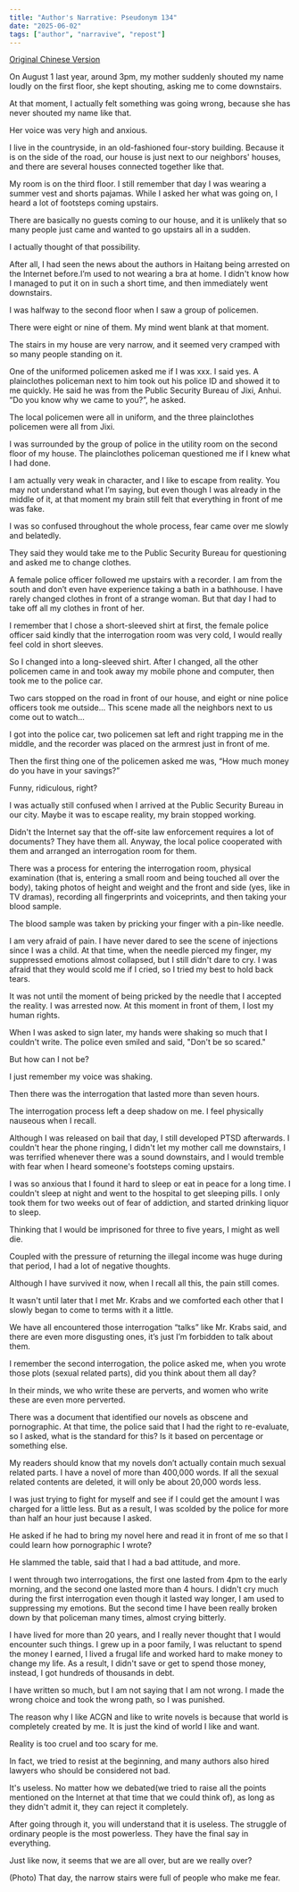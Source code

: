 ```yaml
---
title: "Author's Narrative: Pseudonym 134" 
date: "2025-06-02"
tags: ["author", "narravive", "repost"] 
---
```


[Original Chinese Version](https://freewriters-haitang.github.io/posts/000150-author-134/)

On August 1 last year, around 3pm, my mother suddenly shouted my name loudly on the first floor, she kept shouting, asking me to come downstairs.

At that moment, I actually felt something was going wrong, because she has never shouted my name like that.

Her voice was very high and anxious.

I live in the countryside, in an old-fashioned four-story building. Because it is on the side of the road, our house is just next to our neighbors' houses, and there are several houses connected together like that.

My room is on the third floor. I still remember that day I was wearing a summer vest and shorts pajamas. While I asked her what was going on, I heard a lot of footsteps coming upstairs.

There are basically no guests coming to our house, and it is unlikely that so many people just came and wanted to go upstairs all in a sudden.

I actually thought of that possibility.

After all, I had seen the news about the authors in Haitang being arrested on the Internet before.I’m used to not wearing a bra at home. I didn't know how I managed to put it on in such a short time, and then immediately went downstairs.

I was halfway to the second floor when I saw a group of policemen. 

There were eight or nine of them. My mind went blank at that moment.

The stairs in my house are very narrow, and it seemed very cramped with so many people standing on it.

One of the uniformed policemen asked me if I was xxx. I said yes. A plainclothes policeman next to him took out his police ID and showed it to me quickly. He said he was from the Public Security Bureau of Jixi, Anhui. “Do you know why we came to you?”, he asked.

The local policemen were all in uniform, and the three plainclothes policemen were all from Jixi.

I was surrounded by the group of police in the utility room on the second floor of my house. The plainclothes policeman questioned me if I knew what I had done.

I am actually very weak in character, and I like to escape from reality. You may not understand what I’m saying, but even though I was already in the middle of it, at that moment my brain still felt that everything in front of me was fake.

I was so confused throughout the whole process, fear came over me slowly and belatedly. 

They said they would take me to the Public Security Bureau for questioning and asked me to change clothes.

A female police officer followed me upstairs with a recorder. I am from the south and don’t even have experience taking a bath in a bathhouse. I have rarely changed clothes in front of a strange woman. But that day I had to take off all my clothes in front of her.

I remember that I chose a short-sleeved shirt at first, the female police officer said kindly that the interrogation room was very cold, I would really feel cold in short sleeves.

So I changed into a long-sleeved shirt. After I changed, all the other policemen came in and took away my mobile phone and computer, then took me to the police car.

Two cars stopped on the road in front of our house, and eight or nine police officers took me outside... This scene made all the neighbors next to us come out to watch...

I got into the police car, two policemen sat left and right trapping me in the middle, and the recorder was placed on the armrest just in front of me.

Then the first thing one of the policemen asked me was, “How much money do you have in your savings?”

Funny, ridiculous, right?

I was actually still confused when I arrived at the Public Security Bureau in our city. Maybe it was to escape reality, my brain stopped working.

Didn't the Internet say that the off-site law enforcement requires a lot of documents? They have them all. Anyway, the local police cooperated with them and arranged an interrogation room for them.

There was a process for entering the interrogation room, physical examination (that is, entering a small room and being touched all over the body), taking photos of height and weight and the front and side (yes, like in TV dramas), recording all fingerprints and voiceprints, and then taking your blood sample.

The blood sample was taken by pricking your finger with a pin-like needle.

I am very afraid of pain. I have never dared to see the scene of injections since I was a child. At that time, when the needle pierced my finger, my suppressed emotions almost collapsed, but I still didn't dare to cry. I was afraid that they would scold me if I cried, so I tried my best to hold back tears.

It was not until the moment of being pricked by the needle that I accepted the reality. I was arrested now. At this moment in front of them, I lost my human rights.

When I was asked to sign later, my hands were shaking so much that I couldn't write. The police even smiled and said, "Don't be so scared."

But how can I not be?

I just remember my voice was shaking.

Then there was the interrogation that lasted more than seven hours.

The interrogation process left a deep shadow on me. I feel physically nauseous when I recall.

Although I was released on bail that day, I still developed PTSD afterwards. I couldn't hear the phone ringing, I didn't let my mother call me downstairs, I was terrified whenever there was a sound downstairs, and I would tremble with fear when I heard someone's footsteps coming upstairs.

I was so anxious that I found it hard to sleep or eat in peace for a long time. I couldn't sleep at night and went to the hospital to get sleeping pills. I only took them for two weeks out of fear of addiction, and started drinking liquor to sleep.

Thinking that I would be imprisoned for three to five years, I might as well die.

Coupled with the pressure of returning the illegal income was huge during that period, I had a lot of negative thoughts.

Although I have survived it now, when I recall all this, the pain still comes.

It wasn't until later that I met Mr. Krabs and we comforted each other that I slowly began to come to terms with it a little.

We have all encountered those interrogation “talks” like Mr. Krabs said, and there are even more disgusting ones, it’s just I’m forbidden to talk about them.

I remember the second interrogation, the police asked me, when you wrote those plots (sexual related parts), did you think about them all day?

In their minds, we who write these are perverts, and women who write these are even more perverted.

There was a document that identified our novels as obscene and pornographic. At that time, the police said that I had the right to re-evaluate, so I asked, what is the standard for this? Is it based on percentage or something else.

My readers should know that my novels don’t actually contain much sexual related parts. I have a novel of more than 400,000 words. If all the sexual related contents are deleted, it will only be about 20,000 words less.

I was just trying  to fight for myself and see if I could get the amount I was charged for a little less. But as a result, I was scolded by the police for more than half an hour just because I asked.

He asked if he had to bring my novel here and read it in front of me so that I could learn how pornographic I wrote?

He slammed the table, said that I had a bad attitude, and more.

I went through two interrogations, the first one lasted from 4pm to the early morning, and the second one lasted more than 4 hours. I didn't cry much during the first interrogation even though it lasted way longer, I am used to suppressing my emotions. But the second time I have been really broken down by that policeman many times, almost crying bitterly.

I have lived for more than 20 years, and I really never thought that I would encounter such things. I grew up in a poor family, I was reluctant to spend the money I earned, I lived a frugal life and worked hard to make money to change my life. As a result, I didn't save or get to spend those money, instead, I got hundreds of thousands in debt.

I have written so much, but I am not saying that I am not wrong. I made the wrong choice and took the wrong path, so I was punished.

The reason why I like ACGN and like to write novels is because that world is completely created by me. It is just the kind of world I like and want.

Reality is too cruel and too scary for me.

In fact, we tried to resist at the beginning, and many authors also hired lawyers who should be considered not bad.

It's useless. No matter how we debated(we tried to raise all the points mentioned on the Internet at that time that we could think of), as long as they didn't admit it, they can reject it completely.

After going through it, you will understand that it is useless. The struggle of ordinary people is the most powerless. They have the final say in everything.

Just like now, it seems that we are all over, but are we really over?

(Photo) That day, the narrow stairs were full of people who make me fear.

